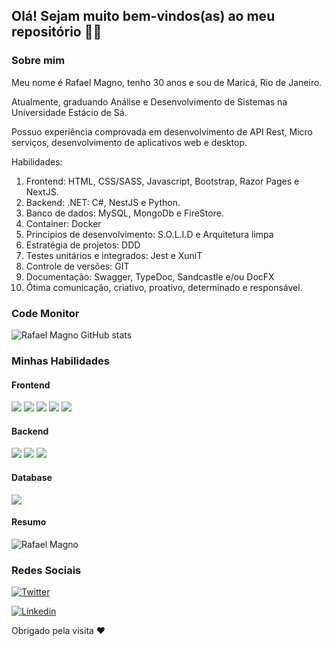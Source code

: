 ## Olá! Sejam muito bem-vindos(as) ao meu repositório 🙋‍♂️

### Sobre mim

Meu nome é Rafael Magno, tenho 30 anos e sou de Maricá, Rio de Janeiro.

Atualmente, graduando Análise e Desenvolvimento de Sistemas na Universidade Estácio de Sá.

Possuo experiência comprovada em desenvolvimento de API Rest, Micro serviços, desenvolvimento de aplicativos web e desktop.

Habilidades:
1. Frontend: HTML, CSS/SASS, Javascript, Bootstrap, Razor Pages e NextJS.
2. Backend: .NET: C#, NestJS e Python.
3. Banco de dados: MySQL, MongoDb e FireStore.
4. Container: Docker
5. Principios de desenvolvimento: S.O.L.I.D e Arquitetura limpa
6. Estratégia de projetos: DDD
7. Testes unitários e integrados: Jest e XuniT
8. Controle de versões: GIT
9. Documentação: Swagger, TypeDoc, Sandcastle e/ou DocFX
10. Ótima comunicação, criativo, proativo, determinado e responsável.

### Code Monitor

![Rafael Magno GitHub stats](https://github-readme-stats.vercel.app/api?username=rafaelmagnoc&show_icons=true&theme=dark)


### Minhas Habilidades

#### Frontend
<div>
    <img src="https://img.shields.io/badge/HTML5-E34F26?style=for-the-badge&logo=html5&logoColor=white">
    <img src="https://img.shields.io/badge/Sass-CC6699?style=for-the-badge&logo=sass&logoColor=white">
    <img src="https://img.shields.io/badge/JavaScript-F7DF1E?style=for-the-badge&logo=javascript&logoColor=black">
    <img src="https://img.shields.io/badge/Bootstrap-563D7C?style=for-the-badge&logo=bootstrap&logoColor=white">
    <img src="https://img.shields.io/badge/React-20232A?style=for-the-badge&logo=react&logoColor=61DAFB">
</div>

#### Backend
<div>
    <img src="https://img.shields.io/badge/Node.js-43853D?style=for-the-badge&logo=node.js&logoColor=white">
    <img src="https://img.shields.io/badge/Dotnet-563D7C?style=for-the-badge&logo=NET&logoColor=white">
    <img src="https://img.shields.io/badge/Python-000000?style=for-the-badge&logo=Pythpn&logoColor=F7DF1E">
</div>

#### Database
<div>
    <img src="https://img.shields.io/badge/MySQL-00000F?style=for-the-badge&logo=mysql&logoColor=white">
</div>

#### Resumo    
![Rafael Magno](https://github-readme-stats.vercel.app/api/top-langs/?username=rafaelmagnoc&theme=blue-green)
<br>

### Redes Sociais

[![Twitter](https://img.shields.io/badge/Twitter-1DA1F2?style=for-the-badge&logo=twitter&logoColor=white)](https://twitter.com/FaelMagnifico)

[![Linkedin](https://img.shields.io/badge/LinkedIn-0077B5?style=for-the-badge&logo=linkedin&logoColor=white)](https://www.linkedin.com/in/rafael-magno-112068165/)


Obrigado pela visita ❤️



